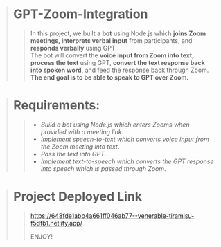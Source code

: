 > # GPT-Zoom-Integration
>
> > In this project, we built a **bot** using Node.js which **joins Zoom meetings, interprets verbal input** from participants, and **responds verbally** using GPT.<br/>
> > The bot will convert the **voice input from Zoom into text, process the text** using GPT, **convert the text response back into spoken word**, and feed the response back through Zoom.
> > <br/> **The end goal is to be able to speak to GPT over Zoom.**

> # Requirements:
>
> > - _Build a bot using Node.js which enters Zooms when provided with a meeting link_.
> > - _Implement speech-to-text which converts voice input from the Zoom meeting into text_.
> > - _Pass the text into GPT_.
> > - _Implement text-to-speech which converts the GPT response into speech which is passed through Zoom_.
> >   <br/>


> # Project Deployed Link
>> https://648fde1abb4a661ff046ab77--venerable-tiramisu-f5dfb1.netlify.app/
>> 
>> ENJOY!

